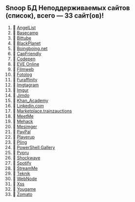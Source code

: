 ## Snoop БД Неподдерживаемых сайтов (список), всего — 33 сайт(ов)!
1. 🏴 [AngelList](https://angel.co/)
2. 🏴 [Basecamp](https://basecamp.com/)
3. 🏴 [Bittube](https://bittube.tv)
4. 🏴 [BlackPlanet](http://blackplanet.com/)
5. 🏴 [Boingboing.net](https://boingboing.net/)
6. 🏴 [CapFriendly](https://www.capfriendly.com/)
7. 🏴 [Codepen](https://codepen.io/)
8. 🏴 [EVE Online](https://eveonline.com)
9. 🏴 [Filmweb](https://www.filmweb.pl/user/adam)
10. 🏴 [Fotolog](https://fotolog.com/)
11. 🏴 [Furaffinity](https://www.furaffinity.net)
12. 🏴 [Imgtagram](https://imgtagram.com)
13. 🏴 [Imgur](https://imgur.com/)
14. 🏴 [Jimdo](https://jimdosite.com/)
15. 🏴 [Khan_Academy](https://www.khanacademy.org/)
16. 🏴 [Linkedin.com](https://www.linkedin.com/)
17. 🏴 [Marketplace.trainzauctions](https://marketplace.trainzauctions.com/)
18. 🏴 [MeetMe](https://www.meetme.com/)
19. 🏴 [Mehack](https://mehack.org/members)
20. 🏴 [Mesimger](https://mesimger.com/)
21. 🏴 [PayPal](https://www.paypal.me/)
22. 🏴 [Playerup](https://www.playerup.com/)
23. 🏴 [Pling](https://www.pling.com/)
24. 🏴 [PowerShell Gallery](https://www.powershellgallery.com)
25. 🏴 [Pvpru](https://pvpru.com/)
26. 🏴 [Shockwave](http://www.shockwave.com/)
27. 🏴 [Spotify](https://open.spotify.com/)
28. 🏴 [StreamMe](https://www.stream.me/)
29. 🏴 [Teknik](https://teknik.io/)
30. 🏴 [WebNode](https://www.webnode.cz/)
31. 🏴 [Xss](https://xss.is/)
32. 🏴 [Yougame](https://yougame.biz/)
33. 🏴 [Zomato](https://www.zomato.com/)
